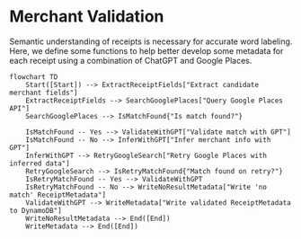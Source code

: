 # Merchant Validation

Semantic understanding of receipts is necessary for accurate word labeling. Here, we define some functions to help better develop some metadata for each receipt using a combination of ChatGPT and Google Places.

```mermaid
flowchart TD
    Start([Start]) --> ExtractReceiptFields["Extract candidate merchant fields"]
    ExtractReceiptFields --> SearchGooglePlaces["Query Google Places API"]
    SearchGooglePlaces --> IsMatchFound{"Is match found?"}

    IsMatchFound -- Yes --> ValidateWithGPT["Validate match with GPT"]
    IsMatchFound -- No --> InferWithGPT["Infer merchant info with GPT"]
    InferWithGPT --> RetryGoogleSearch["Retry Google Places with inferred data"]
    RetryGoogleSearch --> IsRetryMatchFound{"Match found on retry?"}
    IsRetryMatchFound -- Yes --> ValidateWithGPT
    IsRetryMatchFound -- No --> WriteNoResultMetadata["Write 'no match' ReceiptMetadata"]
    ValidateWithGPT --> WriteMetadata["Write validated ReceiptMetadata to DynamoDB"]
    WriteNoResultMetadata --> End([End])
    WriteMetadata --> End([End])
```

